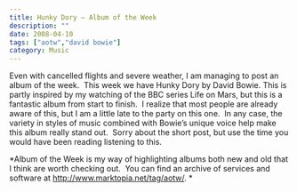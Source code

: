 ```yaml
---
title: Hunky Dory – Album of the Week
description: ""
date: 2008-04-10
tags: ["aotw","david bowie"]
category: Music
---
```



Even with cancelled flights and severe weather, I am managing to post an album of the week.&nbsp; This week we have Hunky Dory by David Bowie. This is partly inspired by my watching of the BBC series Life on Mars, but this is a fantastic album from start to finish.&nbsp; I realize that most people are already aware of this, but I am a little late to the party on this one.&nbsp; In any case, the variety in styles of music combined with Bowie’s unique voice help make this album really stand out.&nbsp; Sorry about the short post, but use the time you would have been reading listening to this.

*Album of the Week is my way of highlighting albums both new and old that I think are worth checking out.&nbsp; You can find an archive of services and software at <a href="/web/20131211172857/http://mytungsten.net/2008/tag/aotw">http://www.marktopia.net/tag/aotw/</a>. *
